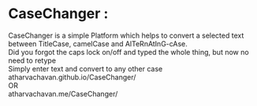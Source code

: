 # CaseChanger : 
CaseChanger is a simple Platform which helps to convert a selected text between
TitleCase, camelCase and AlTeRnAtInG-cAse.<br>
Did you forgot the caps lock on/off and typed the whole thing, but now no need to
retype<br>
Simply enter text and convert to any other case <br>
atharvachavan.github.io/CaseChanger/ <br>
OR<br>
atharvachavan.me/CaseChanger/
